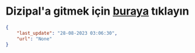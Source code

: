 # Dizipal'a gitmek için [buraya](None) tıklayın
    
```json
{
    "last_update": "28-08-2023 03:06:30",
    "url": "None"
}
```